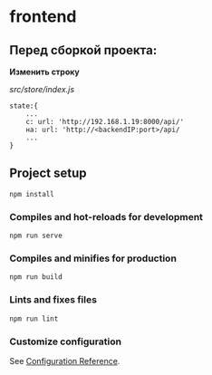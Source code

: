 # frontend

## Перед сборкой проекта:

**Изменить строку**

*src/store/index.js*
```
state:{
    ...
    с: url: 'http://192.168.1.19:8000/api/'
    на: url: 'http://<backendIP:port>/api/
    ...
}
```


## Project setup
```
npm install
```

### Compiles and hot-reloads for development
```
npm run serve
```

### Compiles and minifies for production
```
npm run build
```

### Lints and fixes files
```
npm run lint
```

### Customize configuration
See [Configuration Reference](https://cli.vuejs.org/config/).

